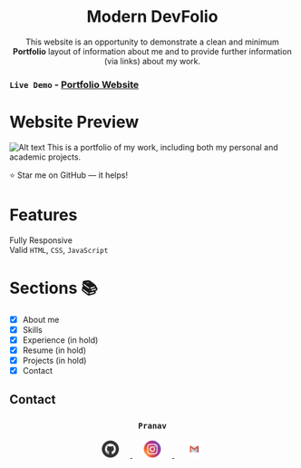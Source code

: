 <h1 align="center">Modern DevFolio</h1>

<p align="center">This website is an opportunity to demonstrate a clean and minimum <b>Portfolio</b> layout of information about me and to provide further information (via links) about my work.<p>

### <code>Live Demo</code> - **[Portfolio Website](https://itspranav.codes/)**

# Website Preview

![Alt text](https://github.com/pranavranjithkannan/portfolio/blob/main/images/Demo.png?raw=true "Main Page")
This is a portfolio of my work, including both my personal and academic projects.

:star: Star me on GitHub — it helps!

# Features

Fully Responsive\
 Valid `HTML`, `CSS`, `JavaScript`

# Sections 📚

- [x] About me
- [x] Skills
- [x] Experience (in hold)
- [x] Resume (in hold)
- [x] Projects (in hold)
- [x] Contact

## Contact

 <h3 align="center">
  <code> Pranav </code>
</h3>
  <p align="center">

  <a href="https://github.com/pranavranjithkannan">
    <img src="https://github.com/Akshatjalan/akshat/blob/master/Color/Github.svg" width="30" height="30" hspace="20">
  </a>

  <a href="https://www.instagram.com/thisispranav_/">
    <img src="https://github.com/Akshatjalan/akshat/blob/master/Color/Instagram.svg" width="30" height="30" hspace="20">
  </a>
    <a href="mailto:pranavsandle@gmail.com">
    <img src="https://github.com/Akshatjalan/akshat/blob/master/Color/Gmail.svg"  width="30" height="30" hspace="20">
  </a>

</p>

